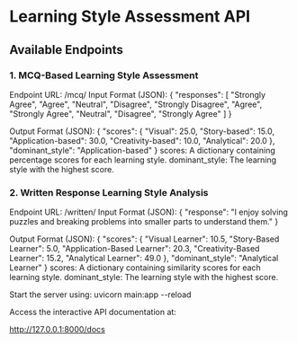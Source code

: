# Learning Style Assessment API

## Available Endpoints

### 1. MCQ-Based Learning Style Assessment
Endpoint URL: /mcq/
Input Format (JSON):
{
  "responses": [
    "Strongly Agree",
    "Agree",
    "Neutral",
    "Disagree",
    "Strongly Disagree",
    "Agree",
    "Strongly Agree",
    "Neutral",
    "Disagree",
    "Strongly Agree"
  ]
}

Output Format (JSON):
{
  "scores": {
    "Visual": 25.0,
    "Story-based": 15.0,
    "Application-based": 30.0,
    "Creativity-based": 10.0,
    "Analytical": 20.0
  },
  "dominant_style": "Application-based"
}
scores: A dictionary containing percentage scores for each learning style.
dominant_style: The learning style with the highest score.

### 2. Written Response Learning Style Analysis

Endpoint URL: /written/
Input Format (JSON):
{
  "response": "I enjoy solving puzzles and breaking problems into smaller parts to understand them."
}

Output Format (JSON):
{
  "scores": {
    "Visual Learner": 10.5,
    "Story-Based Learner": 5.0,
    "Application-Based Learner": 20.3,
    "Creativity-Based Learner": 15.2,
    "Analytical Learner": 49.0
  },
  "dominant_style": "Analytical Learner"
}
scores: A dictionary containing similarity scores for each learning style.
dominant_style: The learning style with the highest score.

Start the server using:
uvicorn main:app --reload

Access the interactive API documentation at:

http://127.0.0.1:8000/docs
